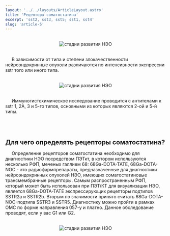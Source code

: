 ```yaml
---
layout: '../../layouts/ArticleLayout.astro'
title: 'Рецепторы соматостатина'
excerpt: 'sst2, sst3, sst5; sst1, sst4'
slug: 'article-5'
---
```


<style>
    p {
        text-indent: 20px;
    }
    h1 {
        font-size: 20px; 
        font-weight: bold;
    }
</style>

<br>
<div style="display: flex; flex-direction: column; align-items: center;">
    <img src="/cancer-neo/images/article-5/neo-cell.png" alt="стадии развития НЭО">
</div>
<br>

<p>
    В зависимости от типа и степени злокачественности 
    нейроэндокринные опухоли различаются по интенсивности экспрессии sstr того или иного типа.
</p>

<br>
<div style="display: flex; flex-direction: column; align-items: center;">
    <img src="/cancer-neo/images/article-5/sstr.png" alt="стадии развития НЭО">
</div>
<br>

<p>
    Иммуногистохимическое исследование проводится с антителами к sstr 1, 2А, 3 и 5-го типов, 
    основными из которых являются 2-ой и 5-й типы.
</p>

<br>
<br>

<h1> Для чего определять рецепторы соматостатина? </h1>
<p>
    Определение рецепторов соматостатина необходимо для диагностики НЭО посредством ПЭТкт, 
    в котором используются несколько РФП, меченых галлием 68: 68Ga-DOTA-TATE, 68Ga-DOTA-NOC - это радиофармпрепараты, 
    предназначенные для диагностики нейроэндокринных опухолей НЭО, имеющих соматостатиновые трансмембранные рецепторы. 
    Самым распространенным РФП, который может быть использован при ПЭТ/КТ для визуализации НЭО, 
    является 68Ga-DOTA-TATE экспрессирующих рецепторы подтипов SSTR2a и SSTR2b. 
    Вторым по значимости принято считать 68Ga-DOTA-NOC-подтипа SSTR3 и SSTR5.
    Диагностику можно пройти в рамках ОМС по форме направления 057-у и платно. 
    Данное обследование проводят, если у вас G1 или G2.
</p>

<br>
<div style="display: flex; flex-direction: column; align-items: center;">
    <img src="/cancer-neo/images/article-5/galii.png" alt="стадии развития НЭО">
</div>
<br>

